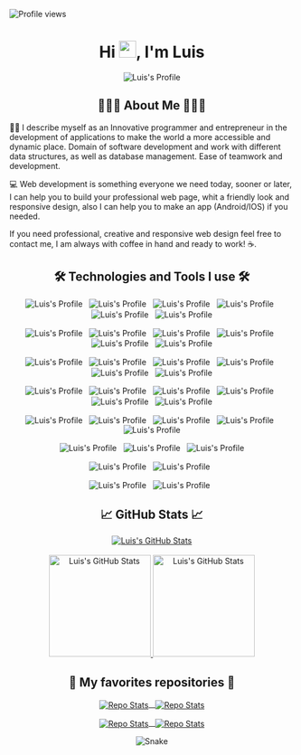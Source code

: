 ![Profile views](https://gpvc.arturio.dev/LuisDa20?v=3)

<h1 align="center">Hi <img src="https://raw.githubusercontent.com/LuisD20/LuisD20/master/wave.gif" width="30px">, I'm Luis</h1>

<div align="center">
  <img align="center" src="https://readme-typing-svg.herokuapp.com?center=true&vCenter=true&lines=I'm+a+Full+stack+developer.;I'm+a+DevOps+developer.;I'm+a+UI+%2F+UX+Designer.;I'm+a+Entrepreneur." alt="Luis's Profile" />
</div>

<h2 align="center">👨🏻‍💻 About Me 👨🏻‍💻</h2>

<p>
  👨‍💻 I describe myself as an Innovative programmer and entrepreneur in the development of applications to make the world a more accessible and dynamic place. Domain of software development and work with different data structures, as well as database management. Ease of teamwork and development.

  💻 Web development is something everyone we need today, sooner or later, I can help you to build your professional web page, whit a friendly look and responsive design, also I can help you to make an app (Android/IOS) if you needed.

  If you need professional, creative and responsive web design feel free to contact me, I am always with coffee in hand and ready to work! ☕.
</p>

<h2 align="center">🛠️ Technologies and Tools I use 🛠️</h2>

<p align="center">
  <img align="center" src="https://raw.githubusercontent.com/LuisD20/LuisD20/master/assets/vscode.png" alt="Luis's Profile" />
  <span>&nbsp;</span>
  <img align="center" src="https://raw.githubusercontent.com/LuisD20/LuisD20/master/assets/git.png" alt="Luis's Profile" />
  <span>&nbsp;</span>
  <img align="center" src="https://raw.githubusercontent.com/LuisD20/LuisD20/master/assets/github.png" alt="Luis's Profile" />
  <span>&nbsp;</span>
  <img align="center" src="https://raw.githubusercontent.com/LuisD20/LuisD20/master/assets/postman.png" alt="Luis's Profile" />
  <span>&nbsp;</span>
  <img align="center" src="https://raw.githubusercontent.com/LuisD20/LuisD20/master/assets/figma.png" alt="Luis's Profile" />
  <span>&nbsp;</span>
  <img align="center" src="https://raw.githubusercontent.com/LuisD20/LuisD20/master/assets/photoshop.png" alt="Luis's Profile" />
</p>

<p align="center">
  <img align="center" src="https://raw.githubusercontent.com/LuisD20/LuisD20/master/assets/typescript.png" alt="Luis's Profile" />
  <span>&nbsp;</span>
  <img align="center" src="https://raw.githubusercontent.com/LuisD20/LuisD20/master/assets/javascript.png" alt="Luis's Profile" />
  <span>&nbsp;</span>
  <img align="center" src="https://raw.githubusercontent.com/LuisD20/LuisD20/master/assets/html.png" alt="Luis's Profile" />
  <span>&nbsp;</span>
  <img align="center" src="https://raw.githubusercontent.com/LuisD20/LuisD20/master/assets/css.png" alt="Luis's Profile" />
  <span>&nbsp;</span>
  <img align="center" src="https://raw.githubusercontent.com/LuisD20/LuisD20/master/assets/react.png" alt="Luis's Profile" />
  <span>&nbsp;</span>
  <img align="center" src="https://raw.githubusercontent.com/LuisD20/LuisD20/master/assets/next.png" alt="Luis's Profile" />
</p>

<p align="center">
  <img align="center" src="https://raw.githubusercontent.com/LuisD20/LuisD20/master/assets/redux.png" alt="Luis's Profile" />
  <span>&nbsp;</span>
  <img align="center" src="https://raw.githubusercontent.com/LuisD20/LuisD20/master/assets/apollo.png" alt="Luis's Profile" />
  <span>&nbsp;</span>
  <img align="center" src="https://raw.githubusercontent.com/LuisD20/LuisD20/master/assets/webpack.png" alt="Luis's Profile" />
  <span>&nbsp;</span>
  <img align="center" src="https://raw.githubusercontent.com/LuisD20/LuisD20/master/assets/jest.png" alt="Luis's Profile" />
  <span>&nbsp;</span>
  <img align="center" src="https://raw.githubusercontent.com/LuisD20/LuisD20/master/assets/styled-components.png" alt="Luis's Profile" />
  <span>&nbsp;</span>
  <img align="center" src="https://raw.githubusercontent.com/LuisD20/LuisD20/master/assets/pwa.png" alt="Luis's Profile" />
</p>

<p align="center">
  <img align="center" src="https://raw.githubusercontent.com/LuisD20/LuisD20/master/assets/nodejs.png" alt="Luis's Profile" />
  <span>&nbsp;</span>
  <img align="center" src="https://raw.githubusercontent.com/LuisD20/LuisD20/master/assets/nestjs.png" alt="Luis's Profile" />
  <span>&nbsp;</span>
  <img align="center" src="https://raw.githubusercontent.com/LuisD20/LuisD20/master/assets/graphql.png" alt="Luis's Profile" />
  <span>&nbsp;</span>
  <img align="center" src="https://raw.githubusercontent.com/LuisD20/LuisD20/master/assets/express.png" alt="Luis's Profile" />
  <span>&nbsp;</span>
  <img align="center" src="https://raw.githubusercontent.com/LuisD20/LuisD20/master/assets/jwt.png" alt="Luis's Profile" />
  <span>&nbsp;</span>
  <img align="center" src="https://raw.githubusercontent.com/LuisD20/LuisD20/master/assets/typeorm.png" alt="Luis's Profile" />
</p>

<p align="center">
  <img align="center" src="https://raw.githubusercontent.com/LuisD20/LuisD20/master/assets/sequelize.png" alt="Luis's Profile" />
  <span>&nbsp;</span>
  <img align="center" src="https://raw.githubusercontent.com/LuisD20/LuisD20/master/assets/mongoose.png" alt="Luis's Profile" />
  <span>&nbsp;</span>
  <img align="center" src="https://raw.githubusercontent.com/LuisD20/LuisD20/master/assets/mysql.png" alt="Luis's Profile" />
  <span>&nbsp;</span>
  <img align="center" src="https://raw.githubusercontent.com/LuisD20/LuisD20/master/assets/postgresql.png" alt="Luis's Profile" />
  <span>&nbsp;</span>
  <img align="center" src="https://raw.githubusercontent.com/LuisD20/LuisD20/master/assets/mongodb.png" alt="Luis's Profile" />
</p>

<p align="center">
  <img align="center" src="https://raw.githubusercontent.com/LuisD20/LuisD20/master/assets/react-native.png" alt="Luis's Profile" />
  <span>&nbsp;</span>
  <img align="center" src="https://raw.githubusercontent.com/LuisD20/LuisD20/master/assets/flutter.png" alt="Luis's Profile" />
  <span>&nbsp;</span>
  <img align="center" src="https://raw.githubusercontent.com/LuisD20/LuisD20/master/assets/dart.png" alt="Luis's Profile" />
</p>

<p align="center">
  <img align="center" src="https://raw.githubusercontent.com/LuisD20/LuisD20/master/assets/aws.png" alt="Luis's Profile" />
  <span>&nbsp;</span>
  <img align="center" src="https://raw.githubusercontent.com/LuisD20/LuisD20/master/assets/google-cloud.png" alt="Luis's Profile" />
  <span>&nbsp;</span>
</p>

<p align="center">
  <img align="center" src="https://raw.githubusercontent.com/LuisD20/LuisD20/master/assets/c++.png" alt="Luis's Profile" />
  <span>&nbsp;</span>
  <img align="center" src="https://raw.githubusercontent.com/LuisD20/LuisD20/master/assets/c.png" alt="Luis's Profile" />
  <span>&nbsp;</span>
</p>

<h2 align="center">📈 GitHub Stats 📈</h2>

<div align="center">
  <a href="https://github.com/LuisD20">
    <img align="center" src="http://github-readme-streak-stats.herokuapp.com?user=LuisD20&theme=github-dark-blue&date_format=M%20j%5B%2C%20Y%5D" alt="Luis's GitHub Stats" />
  </a>
</div>
<span>&nbsp;</span>
<div align="center">
  <a href="https://github.com/LuisD20">
    <img height="180em" src="https://github-readme-stats.vercel.app/api?username=LuisD20&show_icons=true&theme=github_dark&include_all_commits=true&count_private=true" alt="Luis's GitHub Stats" />
    <img height="180em" src="https://github-readme-stats.vercel.app/api/top-langs/?username=LuisD20&layout=compact&langs_count=7&theme=github_dark" alt="Luis's GitHub Stats" />
  </a>
</div>

<h2 align="center">📘 My favorites repositories 📘</h2>

<p align="center">
  <a href="https://github.com/LuisD20">
    <img align="center" src="https://github-readme-stats.vercel.app/api/pin/?username=anuraghazra&repo=github-readme-stats&theme=github_dark" alt="Repo Stats" />
    <span>&nbsp;</span>
    <img align="center" src="https://github-readme-stats.vercel.app/api/pin/?username=anuraghazra&repo=github-readme-stats&theme=github_dark" alt="Repo Stats" />
  </a>
</p>

<p align="center">
  <a href="https://github.com/LuisD20">
    <img align="center" src="https://github-readme-stats.vercel.app/api/pin/?username=anuraghazra&repo=github-readme-stats&theme=github_dark" alt="Repo Stats" />
    <span>&nbsp;</span>
    <img align="center" src="https://github-readme-stats.vercel.app/api/pin/?username=anuraghazra&repo=github-readme-stats&theme=github_dark" alt="Repo Stats" />
  </a>
</p>

<div align="center">
    <img align="center" src="https://github.com/LuisD20/LuisD20/blob/output/github-contribution-grid-snake.svg" alt="Snake" />
</div>

<!-- [![Omid Nikrah StackOverflow](https://github-readme-stackoverflow.vercel.app/?userID=13102124&theme=dark)](https://stackoverflow.com/users/6558042/omid-nikrah) -->

